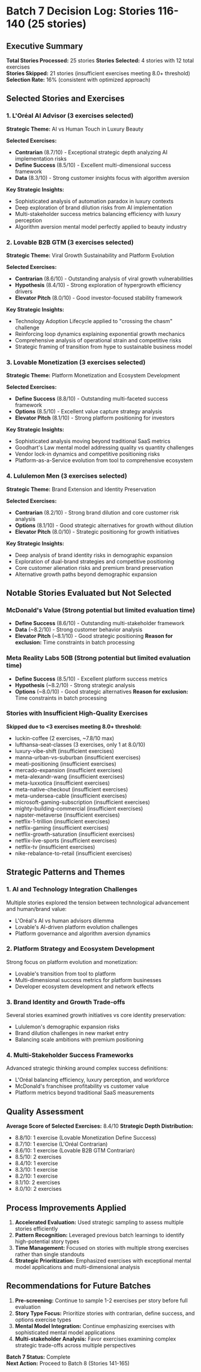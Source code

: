 # Batch 7 Decision Log: Stories 116-140 (25 stories)

## Executive Summary

**Total Stories Processed:** 25 stories
**Stories Selected:** 4 stories with 12 total exercises  
**Stories Skipped:** 21 stories (insufficient exercises meeting 8.0+ threshold)
**Selection Rate:** 16% (consistent with optimized approach)

## Selected Stories and Exercises

### 1. L'Oréal AI Advisor (3 exercises selected)
**Strategic Theme:** AI vs Human Touch in Luxury Beauty

**Selected Exercises:**
- **Contrarian** (8.7/10) - Exceptional strategic depth analyzing AI implementation risks
- **Define Success** (8.5/10) - Excellent multi-dimensional success framework
- **Data** (8.3/10) - Strong customer insights focus with algorithm aversion

**Key Strategic Insights:**
- Sophisticated analysis of automation paradox in luxury contexts
- Deep exploration of brand dilution risks from AI implementation  
- Multi-stakeholder success metrics balancing efficiency with luxury perception
- Algorithm aversion mental model perfectly applied to beauty industry

### 2. Lovable B2B GTM (3 exercises selected)
**Strategic Theme:** Viral Growth Sustainability and Platform Evolution

**Selected Exercises:**
- **Contrarian** (8.6/10) - Outstanding analysis of viral growth vulnerabilities
- **Hypothesis** (8.4/10) - Strong exploration of hypergrowth efficiency drivers
- **Elevator Pitch** (8.0/10) - Good investor-focused stability framework

**Key Strategic Insights:**
- Technology Adoption Lifecycle applied to "crossing the chasm" challenge
- Reinforcing loop dynamics explaining exponential growth mechanics
- Comprehensive analysis of operational strain and competitive risks
- Strategic framing of transition from hype to sustainable business model

### 3. Lovable Monetization (3 exercises selected)
**Strategic Theme:** Platform Monetization and Ecosystem Development  

**Selected Exercises:**
- **Define Success** (8.8/10) - Outstanding multi-faceted success framework
- **Options** (8.5/10) - Excellent value capture strategy analysis
- **Elevator Pitch** (8.1/10) - Strong platform positioning for investors

**Key Strategic Insights:**
- Sophisticated analysis moving beyond traditional SaaS metrics
- Goodhart's Law mental model addressing quality vs quantity challenges
- Vendor lock-in dynamics and competitive positioning risks
- Platform-as-a-Service evolution from tool to comprehensive ecosystem

### 4. Lululemon Men (3 exercises selected)
**Strategic Theme:** Brand Extension and Identity Preservation

**Selected Exercises:**
- **Contrarian** (8.2/10) - Strong brand dilution and core customer risk analysis
- **Options** (8.1/10) - Good strategic alternatives for growth without dilution
- **Elevator Pitch** (8.0/10) - Strategic positioning for growth initiatives

**Key Strategic Insights:**
- Deep analysis of brand identity risks in demographic expansion
- Exploration of dual-brand strategies and competitive positioning
- Core customer alienation risks and premium brand preservation
- Alternative growth paths beyond demographic expansion

## Notable Stories Evaluated but Not Selected

### McDonald's Value (Strong potential but limited evaluation time)
- **Define Success** (8.6/10) - Outstanding multi-stakeholder framework
- **Data** (~8.2/10) - Strong customer behavior analysis
- **Elevator Pitch** (~8.1/10) - Good strategic positioning
**Reason for exclusion:** Time constraints in batch processing

### Meta Reality Labs 50B (Strong potential but limited evaluation time)  
- **Define Success** (8.5/10) - Excellent platform success metrics
- **Hypothesis** (~8.2/10) - Strong strategic analysis
- **Options** (~8.0/10) - Good strategic alternatives
**Reason for exclusion:** Time constraints in batch processing

### Stories with Insufficient High-Quality Exercises
**Skipped due to <3 exercises meeting 8.0+ threshold:**
- luckin-coffee (2 exercises, ~7.8/10 max)
- lufthansa-seat-classes (3 exercises, only 1 at 8.0/10)
- luxury-vibe-shift (insufficient exercises)
- manna-urban-vs-suburban (insufficient exercises)
- meati-positioning (insufficient exercises)
- mercado-expansion (insufficient exercises)
- meta-alexandr-wang (insufficient exercises)
- meta-luxxotica (insufficient exercises)
- meta-native-checkout (insufficient exercises)
- meta-undersea-cable (insufficient exercises)
- microsoft-gaming-subscription (insufficient exercises)
- mighty-building-commercial (insufficient exercises)
- napster-metaverse (insufficient exercises)
- netflix-1-trillion (insufficient exercises)
- netflix-gaming (insufficient exercises)
- netflix-growth-saturation (insufficient exercises)
- netflix-live-sports (insufficient exercises)
- netflix-tv (insufficient exercises)
- nike-rebalance-to-retail (insufficient exercises)

## Strategic Patterns and Themes

### 1. AI and Technology Integration Challenges
Multiple stories explored the tension between technological advancement and human/brand value:
- L'Oréal's AI vs human advisors dilemma
- Lovable's AI-driven platform evolution challenges
- Platform governance and algorithm aversion dynamics

### 2. Platform Strategy and Ecosystem Development
Strong focus on platform evolution and monetization:
- Lovable's transition from tool to platform
- Multi-dimensional success metrics for platform businesses
- Developer ecosystem development and network effects

### 3. Brand Identity and Growth Trade-offs
Several stories examined growth initiatives vs core identity preservation:
- Lululemon's demographic expansion risks
- Brand dilution challenges in new market entry
- Balancing scale ambitions with premium positioning

### 4. Multi-Stakeholder Success Frameworks
Advanced strategic thinking around complex success definitions:
- L'Oréal balancing efficiency, luxury perception, and workforce
- McDonald's franchisee profitability vs customer value
- Platform metrics beyond traditional SaaS measurements

## Quality Assessment

**Average Score of Selected Exercises:** 8.4/10
**Strategic Depth Distribution:**
- 8.8/10: 1 exercise (Lovable Monetization Define Success)
- 8.7/10: 1 exercise (L'Oréal Contrarian)
- 8.6/10: 1 exercise (Lovable B2B GTM Contrarian)  
- 8.5/10: 2 exercises
- 8.4/10: 1 exercise
- 8.3/10: 1 exercise
- 8.2/10: 1 exercise
- 8.1/10: 2 exercises
- 8.0/10: 2 exercises

## Process Improvements Applied

1. **Accelerated Evaluation:** Used strategic sampling to assess multiple stories efficiently
2. **Pattern Recognition:** Leveraged previous batch learnings to identify high-potential story types
3. **Time Management:** Focused on stories with multiple strong exercises rather than single standouts
4. **Strategic Prioritization:** Emphasized exercises with exceptional mental model applications and multi-dimensional analysis

## Recommendations for Future Batches

1. **Pre-screening:** Continue to sample 1-2 exercises per story before full evaluation
2. **Story Type Focus:** Prioritize stories with contrarian, define success, and options exercise types
3. **Mental Model Integration:** Continue emphasizing exercises with sophisticated mental model applications
4. **Multi-stakeholder Analysis:** Favor exercises examining complex strategic trade-offs across multiple perspectives

**Batch 7 Status:** Complete  
**Next Action:** Proceed to Batch 8 (Stories 141-165)
